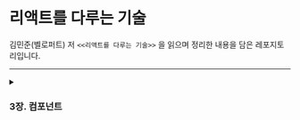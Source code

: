 # 리액트를 다루는 기술

김민준(벨로퍼트) 저 `<<리액트를 다루는 기술>>` 을 읽으며 정리한 내용을 담은 레포지토리입니다.

---

<details>
<summary><h3>3장. 컴포넌트</h3></summary>
<div markdown="1">       

- 3-1. [클래스형 컴포넌트](https://github.com/gyur1kim/react-velopert/tree/master/03-component#31-%ED%81%B4%EB%9E%98%EC%8A%A4%ED%98%95-%EC%BB%B4%ED%8F%AC%EB%84%8C%ED%8A%B8)

- 3-2. [첫 컴포넌트 생성](https://github.com/gyur1kim/react-velopert/tree/master/03-component#32-%EC%B2%AB-%EC%BB%B4%ED%8F%AC%EB%84%8C%ED%8A%B8-%EC%83%9D%EC%84%B1)

- 3-3.[props](https://github.com/gyur1kim/react-velopert/tree/master/03-component#33-props)

- 3-4. [state](https://github.com/gyur1kim/react-velopert/tree/master/03-component#34-state)

- 3-5. [state를 사용할 때 주의사항](https://github.com/gyur1kim/react-velopert/tree/master/03-component#35-state%EB%A5%BC-%EC%82%AC%EC%9A%A9%ED%95%A0-%EB%95%8C-%EC%A3%BC%EC%9D%98%EC%82%AC%ED%95%AD)

</div>
</details>
